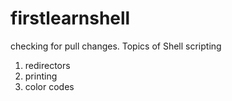 # firstlearnshell
checking for pull changes.
Topics of Shell scripting
1) redirectors
2) printing
3) color codes
